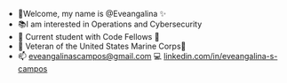 - :tulip:Welcome, my name is @Eveangalina :sparkles:
- :books:I am interested in Operations and Cybersecurity
- 🌱 Current student with Code Fellows :book:
- :briefcase: Veteran of the United States Marine Corps:eagle:
- :mailbox: eveangalinascampos@gmail.com :computer: [linkedin.com/in/eveangalina-s-campos](https://www.linkedin.com/in/eveangalina-s-campos-b42346176)

<!---
Eveangalina/Eveangalina is a ✨ special ✨ repository because its `README.md` (this file) appears on your GitHub profile.
You can click the Preview link to take a look at your changes.
--->
